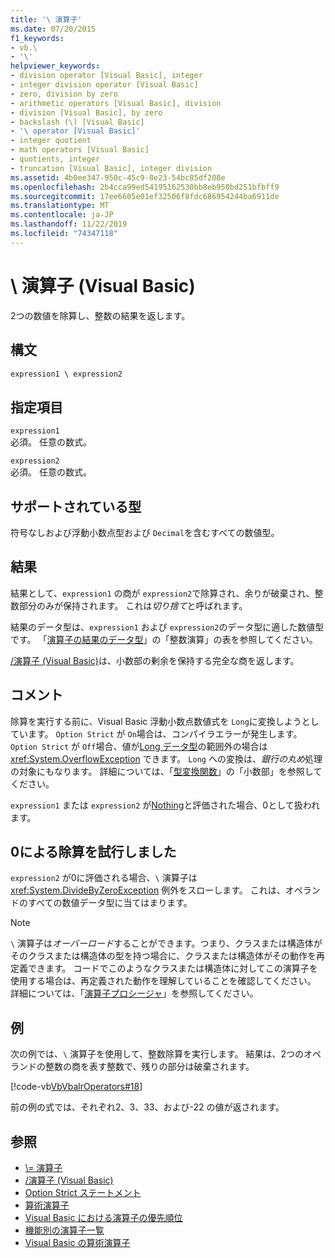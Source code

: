 ```yaml
---
title: '\ 演算子'
ms.date: 07/20/2015
f1_keywords:
- vb.\
- '\'
helpviewer_keywords:
- division operator [Visual Basic], integer
- integer division operator [Visual Basic]
- zero, division by zero
- arithmetic operators [Visual Basic], division
- division [Visual Basic], by zero
- backslash (\) [Visual Basic]
- '\ operator [Visual Basic]'
- integer quotient
- math operators [Visual Basic]
- quotients, integer
- truncation [Visual Basic], integer division
ms.assetid: 4b0ee347-950c-45c9-8e23-54bc85df208e
ms.openlocfilehash: 2b4cca99ed54195162530bb8eb950bd251bfbff9
ms.sourcegitcommit: 17ee6605e01ef32506f8fdc686954244ba6911de
ms.translationtype: MT
ms.contentlocale: ja-JP
ms.lasthandoff: 11/22/2019
ms.locfileid: "74347118"
---
```

# <a name="-operator-visual-basic"></a>\ 演算子 (Visual Basic)
2つの数値を除算し、整数の結果を返します。  
  
## <a name="syntax"></a>構文  
  
```vb  
expression1 \ expression2  
```  
  
## <a name="parts"></a>指定項目  
 `expression1`  
 必須。 任意の数式。  
  
 `expression2`  
 必須。 任意の数式。  
  
## <a name="supported-types"></a>サポートされている型  
 符号なしおよび浮動小数点型および `Decimal`を含むすべての数値型。  
  
## <a name="result"></a>結果  
 結果として、`expression1` の商が `expression2`で除算され、余りが破棄され、整数部分のみが保持されます。 これは*切り捨て*と呼ばれます。  
  
 結果のデータ型は、`expression1` および `expression2`のデータ型に適した数値型です。 「[演算子の結果のデータ型](../../../visual-basic/language-reference/operators/data-types-of-operator-results.md)」の「整数演算」の表を参照してください。  
  
 [/演算子 (Visual Basic)](../../../visual-basic/language-reference/operators/floating-point-division-operator.md)は、小数部の剰余を保持する完全な商を返します。  
  
## <a name="remarks"></a>コメント  
 除算を実行する前に、Visual Basic 浮動小数点数値式を `Long`に変換しようとしています。 `Option Strict` が `On`場合は、コンパイラエラーが発生します。 `Option Strict` が `Off`場合、値が[Long データ型](../../../visual-basic/language-reference/data-types/long-data-type.md)の範囲外の場合は <xref:System.OverflowException> できます。 `Long` への変換は、*銀行の丸め*処理の対象にもなります。 詳細については、「[型変換関数](../../../visual-basic/language-reference/functions/type-conversion-functions.md)」の「小数部」を参照してください。  
  
 `expression1` または `expression2` が[Nothing](../../../visual-basic/language-reference/nothing.md)と評価された場合、0として扱われます。  
  
## <a name="attempted-division-by-zero"></a>0による除算を試行しました  
 `expression2` が0に評価される場合、`\` 演算子は <xref:System.DivideByZeroException> 例外をスローします。 これは、オペランドのすべての数値データ型に当てはまります。  
  
> [!NOTE]
> `\` 演算子は*オーバーロード*することができます。つまり、クラスまたは構造体がそのクラスまたは構造体の型を持つ場合に、クラスまたは構造体がその動作を再定義できます。 コードでこのようなクラスまたは構造体に対してこの演算子を使用する場合は、再定義された動作を理解していることを確認してください。 詳細については、「[演算子プロシージャ](../../../visual-basic/programming-guide/language-features/procedures/operator-procedures.md)」を参照してください。  
  
## <a name="example"></a>例  
 次の例では、`\` 演算子を使用して、整数除算を実行します。 結果は、2つのオペランドの整数の商を表す整数で、残りの部分は破棄されます。  
  
 [!code-vb[VbVbalrOperators#18](~/samples/snippets/visualbasic/VS_Snippets_VBCSharp/VbVbalrOperators/VB/Class1.vb#18)]  
  
 前の例の式では、それぞれ2、3、33、および-22 の値が返されます。  
  
## <a name="see-also"></a>参照

- [\\= 演算子](../../../visual-basic/language-reference/operators/integer-division-assignment-operator.md)
- [/演算子 (Visual Basic)](../../../visual-basic/language-reference/operators/floating-point-division-operator.md)
- [Option Strict ステートメント](../../../visual-basic/language-reference/statements/option-strict-statement.md)
- [算術演算子](../../../visual-basic/language-reference/operators/arithmetic-operators.md)
- [Visual Basic における演算子の優先順位](../../../visual-basic/language-reference/operators/operator-precedence.md)
- [機能別の演算子一覧](../../../visual-basic/language-reference/operators/operators-listed-by-functionality.md)
- [Visual Basic の算術演算子](../../../visual-basic/programming-guide/language-features/operators-and-expressions/arithmetic-operators.md)
